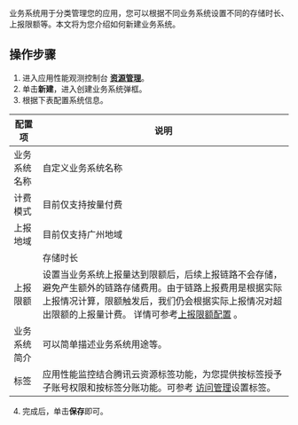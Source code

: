 业务系统用于分类管理您的应用，您可以根据不同业务系统设置不同的存储时长、上报限额等。本文将为您介绍如何新建业务系统。

## 操作步骤
1. 进入应用性能观测控制台 [**资源管理**](https://console.cloud.tencent.com/apm/monitor/team)。
2. 单击**新建**，进入创建业务系统弹框。
3. 根据下表配置系统信息。

| 配置项  | 说明      |
|---------|---------|
  | 业务系统名称 | 自定义业务系统名称                                           |
   | 计费模式     | 目前仅支持按量付费                                           |
   | 上报地域 |    目前仅支持广州地域 |
	 | 存储时长 | 支持选择 3天、7天、15天、30天 链路数据存储时长，内测期间默认存储时长为 3天。存储时长越长，收费越高。超过存储时长的链路将不会展示在应用性能观测控制台。|
   | 上报限额     | 设置当业务系统上报量达到限额后，后续上报链路不会存储，避免产生额外的链路存储费用。由于链路上报费用是根据实际上报情况计算，限额触发后，我们仍会根据实际上报情况对超出限额的上报量计费。  详情可参考[上报限额配置](https://cloud.tencent.com/document/product/1463/63512) 。 |
   | 业务系统简介 | 可以简单描述业务系统用途等。                                 |
   | 标签         | 应用性能监控结合腾讯云资源标签功能，为您提供按标签授予子账号权限和按标签分账功能。可参考 [访问管理](https://cloud.tencent.com/document/product/1463/58162)设置标签。 |

4. 完成后，单击**保存**即可。
